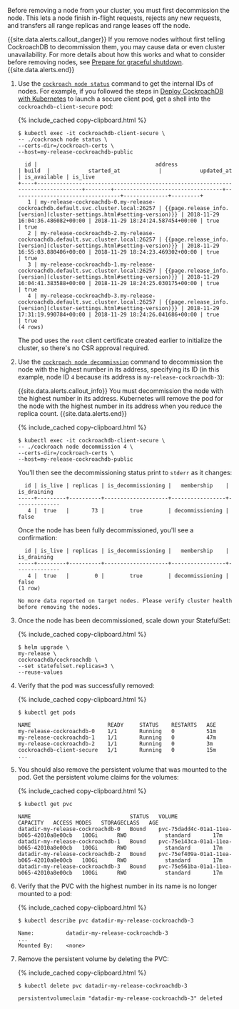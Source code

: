 Before removing a node from your cluster, you must first decommission the node. This lets a node finish in-flight requests, rejects any new requests, and transfers all range replicas and range leases off the node.

{{site.data.alerts.callout_danger}}
If you remove nodes without first telling CockroachDB to decommission them, you may cause data or even cluster unavailability. For more details about how this works and what to consider before removing nodes, see [Prepare for graceful shutdown](node-shutdown.html?filters=decommission#prepare-for-graceful-shutdown).
{{site.data.alerts.end}}

1. Use the [`cockroach node status`](cockroach-node.html) command to get the internal IDs of nodes. For example, if you followed the steps in [Deploy CockroachDB with Kubernetes](deploy-cockroachdb-with-kubernetes.html#step-3-use-the-built-in-sql-client) to launch a secure client pod, get a shell into the `cockroachdb-client-secure` pod:

    {% include_cached copy-clipboard.html %}
    ~~~ shell
    $ kubectl exec -it cockroachdb-client-secure \
    -- ./cockroach node status \
    --certs-dir=/cockroach-certs \
    --host=my-release-cockroachdb-public
    ~~~    

    ~~~
      id |                                     address                                     | build  |            started_at            |            updated_at            | is_available | is_live
    +----+---------------------------------------------------------------------------------+--------+----------------------------------+----------------------------------+--------------+---------+
       1 | my-release-cockroachdb-0.my-release-cockroachdb.default.svc.cluster.local:26257 | {{page.release_info.[version](cluster-settings.html#setting-version)}} | 2018-11-29 16:04:36.486082+00:00 | 2018-11-29 18:24:24.587454+00:00 | true         | true
       2 | my-release-cockroachdb-2.my-release-cockroachdb.default.svc.cluster.local:26257 | {{page.release_info.[version](cluster-settings.html#setting-version)}} | 2018-11-29 16:55:03.880406+00:00 | 2018-11-29 18:24:23.469302+00:00 | true         | true
       3 | my-release-cockroachdb-1.my-release-cockroachdb.default.svc.cluster.local:26257 | {{page.release_info.[version](cluster-settings.html#setting-version)}} | 2018-11-29 16:04:41.383588+00:00 | 2018-11-29 18:24:25.030175+00:00 | true         | true
       4 | my-release-cockroachdb-3.my-release-cockroachdb.default.svc.cluster.local:26257 | {{page.release_info.[version](cluster-settings.html#setting-version)}} | 2018-11-29 17:31:19.990784+00:00 | 2018-11-29 18:24:26.041686+00:00 | true         | true
    (4 rows)
    ~~~

    The pod uses the `root` client certificate created earlier to initialize the cluster, so there's no CSR approval required.

1. Use the [`cockroach node decommission`](cockroach-node.html) command to decommission the node with the highest number in its address, specifying its ID (in this example, node ID `4` because its address is `my-release-cockroachdb-3`):

    {{site.data.alerts.callout_info}}
    You must decommission the node with the highest number in its address. Kubernetes will remove the pod for the node with the highest number in its address when you reduce the replica count.
    {{site.data.alerts.end}}

    {% include_cached copy-clipboard.html %}
    ~~~ shell
    $ kubectl exec -it cockroachdb-client-secure \
    -- ./cockroach node decommission 4 \
    --certs-dir=/cockroach-certs \
    --host=my-release-cockroachdb-public
    ~~~    

    You'll then see the decommissioning status print to `stderr` as it changes:

    ~~~
      id | is_live | replicas | is_decommissioning |   membership    | is_draining
    -----+---------+----------+--------------------+-----------------+--------------
       4 |  true   |       73 |        true        | decommissioning |    false    
    ~~~

    Once the node has been fully decommissioned, you'll see a confirmation:

    ~~~
      id | is_live | replicas | is_decommissioning |   membership    | is_draining
    -----+---------+----------+--------------------+-----------------+--------------
       4 |  true   |        0 |        true        | decommissioning |    false    
    (1 row)

    No more data reported on target nodes. Please verify cluster health before removing the nodes.
    ~~~

1. Once the node has been decommissioned, scale down your StatefulSet:

    {% include_cached copy-clipboard.html %}
    ~~~ shell
    $ helm upgrade \
    my-release \
    cockroachdb/cockroachdb \
    --set statefulset.replicas=3 \
    --reuse-values
    ~~~

1. Verify that the pod was successfully removed:

    {% include_cached copy-clipboard.html %}
    ~~~ shell
    $ kubectl get pods
    ~~~

    ~~~
    NAME                        READY     STATUS    RESTARTS   AGE
    my-release-cockroachdb-0    1/1       Running   0          51m
    my-release-cockroachdb-1    1/1       Running   0          47m
    my-release-cockroachdb-2    1/1       Running   0          3m
    cockroachdb-client-secure   1/1       Running   0          15m
    ...
    ~~~

1. You should also remove the persistent volume that was mounted to the pod. Get the persistent volume claims for the volumes:

    {% include_cached copy-clipboard.html %}
    ~~~ shell
    $ kubectl get pvc
    ~~~

    ~~~
    NAME                               STATUS   VOLUME                                     CAPACITY   ACCESS MODES   STORAGECLASS   AGE
    datadir-my-release-cockroachdb-0   Bound    pvc-75dadd4c-01a1-11ea-b065-42010a8e00cb   100Gi      RWO            standard       17m
    datadir-my-release-cockroachdb-1   Bound    pvc-75e143ca-01a1-11ea-b065-42010a8e00cb   100Gi      RWO            standard       17m
    datadir-my-release-cockroachdb-2   Bound    pvc-75ef409a-01a1-11ea-b065-42010a8e00cb   100Gi      RWO            standard       17m
    datadir-my-release-cockroachdb-3   Bound    pvc-75e561ba-01a1-11ea-b065-42010a8e00cb   100Gi      RWO            standard       17m
    ~~~

1. Verify that the PVC with the highest number in its name is no longer mounted to a pod:

    {% include_cached copy-clipboard.html %}
    ~~~ shell
    $ kubectl describe pvc datadir-my-release-cockroachdb-3
    ~~~

    ~~~
    Name:          datadir-my-release-cockroachdb-3
    ...
    Mounted By:    <none>
    ~~~

1. Remove the persistent volume by deleting the PVC:

    {% include_cached copy-clipboard.html %}
    ~~~ shell
    $ kubectl delete pvc datadir-my-release-cockroachdb-3
    ~~~

    ~~~
    persistentvolumeclaim "datadir-my-release-cockroachdb-3" deleted
    ~~~